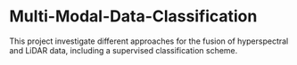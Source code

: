 # Multi-Modal-Data-Classification

This project investigate different approaches for the fusion of hyperspectral and LiDAR data, including a supervised classification scheme. 
